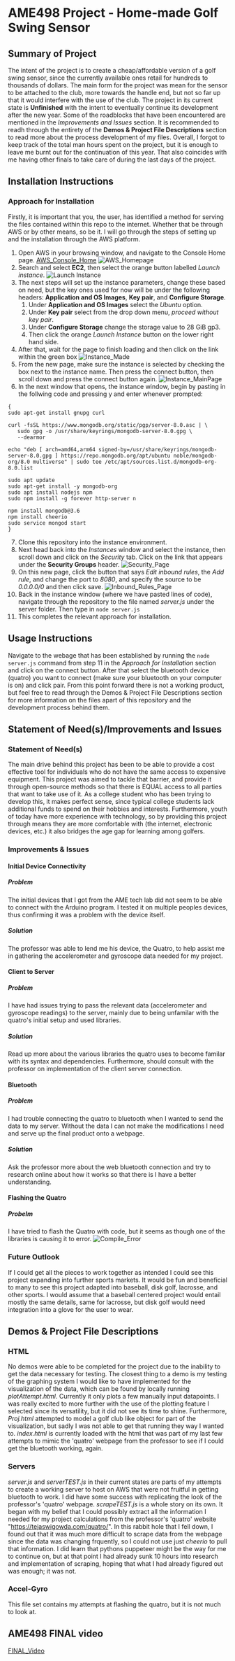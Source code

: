 
# AME498 Project - Home-made Golf Swing Sensor
## Summary of Project
The intent of the project is to create a cheap/affordable version of a golf swing sensor, since the currently available ones retail for hundreds to thousands of dollars. The main form for the project was mean for the sensor to be attached to the club, more towards the handle end, but not so far up that it would interfere with the use of the club. The project in its current state is **Unfinished** with the intent to eventually continue its development after the new year. Some of the roadblocks that have been encountered are mentioned in the *Improvements and Issues* section. It is recommended to readh through the entirety of the **Demos & Project File Descriptions** section to read more about the process development of my files. Overall, I forgot to keep track of the total man hours spent on the project, but it is enough to leave me burnt out for the continuation of this year. That also coincides with me having other finals to take care of during the last days of the project. 

## Installation Instructions
### Approach for Installation
Firstly, it is important that you, the user, has identified a method for serving the files contained within this repo to the internet. Whether that be through AWS or by other means, so be it. I will go through the steps of setting up and the installation through the AWS platform. 
1. Open AWS in your browsing window, and navigate to the Console Home page. 
[AWS_Console_Home](https://us-east-1.console.aws.amazon.com/console/home?region=us-east-1#)
![AWS_Homepage](Pictures/AWS_Homepage.JPG)
2. Search and select **EC2**, then select the orange button labelled *Launch instance*.
![Launch Instance](Pictures/Launch_Instance.JPG)
3. The next steps will set up the instance parameters, change these based on need, but the key ones used for now will be under the following headers: **Application and OS Images**, **Key pair**, and **Configure Storage**.
    1. Under **Application and OS Images** select the *Ubuntu* option.
    2. Under **Key pair** select from the drop down menu, *proceed without key pair*.
    3. Under **Configure Storage** change the storage value to 28 GiB gp3.
    4. Then click the orange *Launch Instance* button on the lower right hand side.
4. After that, wait for the page to finish loading and then click on the link within the green box
![Instance_Made](Pictures/Instance_Made.JPG)
5. From the new page, make sure the instance is selected by checking the box next to the instance name. Then press the connect button, then scroll down and press the connect button again.
![Instance_MainPage](Pictures/Instance_MainPage.JPG)
6. In the next window that opens, the instance window, begin by pasting in the follwing code and pressing y and enter whenever prompted:
```
{
sudo apt-get install gnupg curl

curl -fsSL https://www.mongodb.org/static/pgp/server-8.0.asc | \
   sudo gpg -o /usr/share/keyrings/mongodb-server-8.0.gpg \
   --dearmor
   
echo "deb [ arch=amd64,arm64 signed-by=/usr/share/keyrings/mongodb-server-8.0.gpg ] https://repo.mongodb.org/apt/ubuntu noble/mongodb-org/8.0 multiverse" | sudo tee /etc/apt/sources.list.d/mongodb-org-8.0.list

sudo apt update
sudo apt-get install -y mongodb-org
sudo apt install nodejs npm 
sudo npm install -g forever http-server n

npm install mongodb@3.6
npm install cheerio
sudo service mongod start
}
```
7. Clone this repository into the instance environment. 
8. Next head back into the *Instances* window and select the instance, then scroll down and click on the *Security* tab. Click on the link that appears under the **Security Groups** header. 
![Security_Page](Pictures/Security_Page.JPG)
9. On this new page, click the button that says *Edit inbound rules*, the *Add rule*, and change the port to *8080*, and specify the source to be *0.0.0.0/0* and then click save. 
![Inbound_Rules_Page](Pictures/Inbound_Rules_Page.JPG)
10. Back in the instance window (where we have pasted lines of code), navigate through the repository to the file named *server.js* under the server folder. Then type in `node server.js`
11. This completes the relevant approach for installation.

## Usage Instructions
Navigate to the webage that has been established by running the `node server.js` command from step 11 in the *Approach for Installation* section and click on the connect button. After that select the bluetooth device (quatro) you want to connect (make sure your bluetooth on your computer is on) and click pair. From this point forward there is not a working product, but feel free to read through the Demos & Project File Descriptions section for more information on the files apart of this repository and the development process behind them. 

## Statement of Need(s)/Improvements and Issues
### Statement of Need(s)
The main drive behind this project has been to be able to provide a cost effective tool for individuals who do not have the same access to expensive equipment. This project was aimed to tackle that barrier, and provide it through open-source methods so that there is EQUAL access to all parties that want to take use of it. As a college student who has been trying to develop this, it makes perfect sense, since typical college students lack additional funds to spend on their hobbies and interests. Furthermore, youth of today have more experience with technology, so by providing this project through means they are more comfortable with (the internet, electronic devices, etc.) it also bridges the age gap for learning among golfers. 

### Improvements & Issues
#### Initial Device Connectivity 
##### Problem
The initial devices that I got from the AME tech lab did not seem to be able to connect with the Arduino program. I tested it on multiple peoples devices, thus confirming it was a problem with the device itself.
##### Solution
The professor was able to lend me his device, the Quatro, to help assist me in gathering the accelerometer and gyroscope data needed for my project.

#### Client to Server
##### Problem
I have had issues trying to pass the relevant data (accelerometer and gyroscope readings) to the server, mainly due to being unfamilar with the quatro's initial setup and used libraries.
##### Solution
Read up more about the various libraries the quatro uses to become familar with its syntax and dependencies. Furthermore, should consult with the professor on implementation of the client server connection.

#### Bluetooth
##### Problem
I had trouble connecting the quatro to bluetooth when I wanted to send the data to my server. Without the data I can not make the modifications I need and serve up the final product onto a webpage. 
##### Solution
Ask the professor more about the web bluetooth connection and try to research online about how it works so that there is I have a better understanding. 

#### Flashing the Quatro
##### Probelm 
I have tried to flash the Quatro with code, but it seems as though one of the libraries is causing it to error. 
![Compile_Error](Pictures/Compile_Error.JPG)

### Future Outlook
If I could get all the pieces to work together as intended I could see this project expanding into further sports markets. It would be fun and beneficial to many to see this project adapted into baseball, disk golf, lacrosse, and other sports. I would assume that a baseball centered project would entail mostly the same details, same for lacrosse, but disk golf would need integration into a glove for the user to wear. 

## Demos & Project File Descriptions
### HTML
No demos were able to be completed for the project due to the inability to get the data necessary for testing. The closest thing to a demo is my testing of the graphing system I would like to have implemented for the visualization of the data, which can be found by locally running *plotAttempt.html*. Currently it only plots a few manually input datapoints. I was really excited to more further with the use of the plotting feature I selected since its versatility, but it did not see its time to shine. Furthermore, *Proj.html* attempted to model a golf club like object for part of the visualization, but sadly I was not able to get that running they way I wanted to. *index.html* is currently loaded with the html that was part of my last few attempts to mimic the 'quatro' webpage from the professor to see if I could get the bluetooth working, again. 

### Servers
*server.js* and *serverTEST.js* in their current states are parts of my attempts to create a working server to host on AWS that were not fruitful in getting bluetooth to work. I did have some success with replicating the look of the professor's 'quatro' webpage. *scrapeTEST.js* is a whole story on its own. It began with my belief that I could possibly extract all the information I needed for my project calculations from the professor's 'quatro' website "https://tejaswigowda.com/quatro/". In this rabbit hole that I fell down, I found out that it was much more difficult to scrape data from the webpage since the data was changing frquently, so I could not use just *cheerio* to pull that information. I did learn that pythons puppeteer might be the way for me to continue on, but at that point I had already sunk 10 hours into research and implementation of scraping, hoping that what I had already figured out was enough; it was not. 

### Accel-Gyro 
This file set contains my attempts at flashing the quatro, but it is not much to look at.

## AME498 FINAL video
[FINAL_Video](https://youtu.be/yx2Ro95dyIY)
